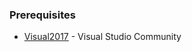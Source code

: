 ### Prerequisites

* [Visual2017](https://www.visualstudio.com/es/free-developer-offers/) - Visual Studio Community

